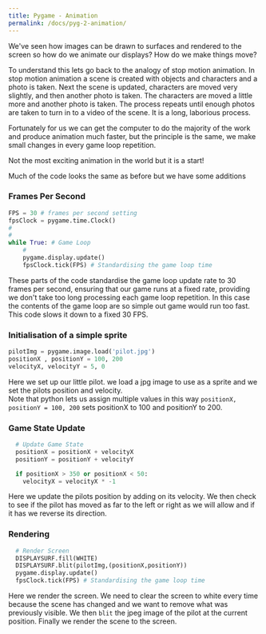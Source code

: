 ```yaml
---
title: Pygame - Animation
permalink: /docs/pyg-2-animation/
---
```


We've seen how images can be drawn to surfaces and rendered to the screen so how do we animate our displays? How do we make things move?  

To understand this lets go back to the analogy of stop motion animation. In stop motion animation a scene is created with objects and characters and a photo is taken. Next the scene is updated, characters are moved very slightly, and then another photo is taken. The characters are moved a little more and another photo is taken. The process repeats until enough photos are taken to turn in to a video of the scene. It is a long, laborious process.

Fortunately for us we can get the computer to do the majority of the work and produce animation much faster, but the principle is the same, we make small changes in every game loop repetition.  



Not the most exciting animation in the world but it is a start!  

Much of the code looks the same as before but we have some additions

### Frames Per Second

```python
FPS = 30 # frames per second setting
fpsClock = pygame.time.Clock()
#
#
while True: # Game Loop
    #
    pygame.display.update()
    fpsClock.tick(FPS) # Standardising the game loop time
```

These parts of the code standardise the game loop update rate to 30 frames per second, ensuring that our game runs at a fixed rate, providing we don't take too long processing each game loop repetition. In this case the contents of the game loop are so simple out game would run too fast. This code slows it down to a fixed 30 FPS.  

### Initialisation of a simple sprite

```python
pilotImg = pygame.image.load('pilot.jpg')
positionX , positionY = 100, 200
velocityX, velocityY = 5, 0
```

Here we set up our little pilot. we load a jpg image to use as a sprite and we set the pilots position and velocity.  
Note that python lets us assign multiple values in this way `positionX, positionY = 100, 200` sets positionX to 100 and positionY to 200.  

### Game State Update

```python
  # Update Game State
  positionX = positionX + velocityX
  positionY = positionY + velocityY

  if positionX > 350 or positionX < 50:
    velocityX = velocityX * -1
```
Here we update the pilots position by adding on its velocity. We then check to see if the pilot has moved as far to the left or right as we will allow and if it has we reverse its direction.  

### Rendering

```python
  # Render Screen
  DISPLAYSURF.fill(WHITE)
  DISPLAYSURF.blit(pilotImg,(positionX,positionY))
  pygame.display.update()
  fpsClock.tick(FPS) # Standardising the game loop time
```

Here we render the screen. We need to clear the screen to white every time because the scene has changed and we want to remove what was previously visible. We then `blit` the jpeg image of the pilot at the current position. Finally we render the scene to the screen.





